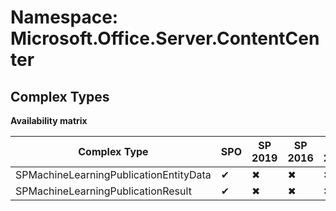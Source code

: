 # Namespace: Microsoft.Office.Server.ContentCenter

## Complex Types

**Availability matrix**

Complex Type | SPO | SP 2019 | SP 2016 | SP 2013
----------|-----|---------|---------|--------
SPMachineLearningPublicationEntityData | ✔ | ✖ | ✖ | ✖
SPMachineLearningPublicationResult | ✔ | ✖ | ✖ | ✖
